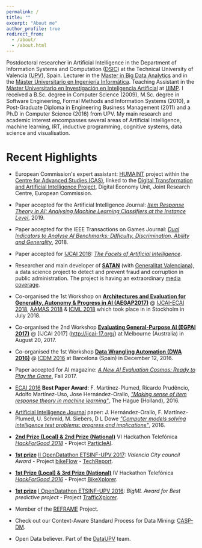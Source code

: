 ```yaml
---
permalink: /
title: ""
excerpt: "About me"
author_profile: true
redirect_from: 
  - /about/
  - /about.html
---
```


Postdoctoral researcher in Artificial Intelligence in the Department of Information Systems and Computation ([DSIC](http://www.upv.es/entidades/DSIC/index-en.html)) at the Technical University of Valencia ([UPV](http://www.upv.es/)), Spain. Lecturer in the [Master in Big Data Analytics](http://bigdata.inf.upv.es/) and in the [Máster Universitario en Ingeniería Informática](http://muiinf.webs.upv.es/). Teaching Assistant in the [Máster Universitario en Investigación en Inteligencia Artificial](http://www.uimp.es/postgrado/estudios/fichaestudio.php?plan=P03S&any=2016-17&verasi=N&lan=es) at [UIMP](http://www.uimp.es/). I received a B.Sc. degree in Computer Science (2009), M.Sc. degree in Software Engineering, Formal Methods and Information Systems (2010), a Post-Graduate Diploma in Engineering Business Management (2011) and a Ph.D in Computer Science (2016) from UPV. My main research and academic interest encompasses several areas of Artificial Intelligence, machine learning, IRT, inductive programming, cognitive systems, data science and visualisation. 

Recent Highlights
======

* European Commission's expert assistant: [HUMAINT](https://ec.europa.eu/jrc/communities/en/community/humaint) project within the [Centre for Advanced Studies (CAS)](), linked to the [Digital Transformation and Artificial Intelligence Project](https://ec.europa.eu/jrc/en/research-topic/digital-economy), Digital Economy Unit, Joint Research Centre, European Commission.

* Paper accepted for the Artificial Intelligence Journal: [*Item Response Theory in AI: Analysing Machine Learning Classifiers at the Instance Level*](https://doi.org/10.1016/j.artint.2018.09.004), 2019.

* Paper accepted for the  IEEE Transactions on Games Journal: [*Dual Indicators to Analyse AI Benchmarks: Difficulty, Discrimination, Ability and Generality*](https://doi.org/10.1109/TG.2018.2883773), 2018.

* Paper accepted for [IJCAI 2018](https://www.ijcai-18.org/): [*The Facets of Artificial Intelligence*](https://www.ijcai.org/proceedings/2018/718). 

* Researcher and main developer of [**SATAN**](https://safe-tools.dsic.upv.es/shiny/saler/) (with [Generalitat Valenciana](https://safe-tools.dsic.upv.es/shiny/saler/)), a data science project to detect and prevent fraud and corruption in public administration. The project is having  an extraordinary [media coverage](https://www.google.com/search?safe=off&biw=1920&bih=969&tbm=nws&ei=QgFUXP-PBISAur4PrqKCqAU&q=SATAN+sistema+alertas+generalitat+valenciana+&oq=SATAN+sistema+alertas+generalitat+valenciana+&gs_l=psy-ab.3...25935.31932.0.32104.17.17.0.0.0.0.110.1520.13j4.17.0....0...1c.1.64.psy-ab..4.1.96...33i10k1.0.VJ2Jg4ik1bE).  

* Co-organised  the 1st Workshop on **[Architectures and Evaluation for Generality, Autonomy & Progress in AI (AEGAP2017)](http://cadia.ru.is/workshops/aegap2018/)**  @ [IJCAI-ECAI 2018](https://www.ijcai-18.org/), [AAMAS 2018](http://celweb.vuse.vanderbilt.edu/aamas18/) & [ICML 2018](https://icml.cc/) which took place in in Stockholm in July 2018.
		
* Co-organised  the 2nd Workshop **[Evaluating General-Purpose AI (EGPAI 2017)](http://users.dsic.upv.es/~flip/EGPAI2017/)** @ [IJCAI 2017] (http://ijcai-17.org/) at Melbourne (Australia) in August 20, 2017.
					
* Co-organised  the 1st Workshop <a href="http://users.dsic.upv.es/~flip/DWA2016/"><b>Data Wrangling Automation (DWA 2016)</b></a> @ <a href="http://icdm2016.eurecat.org/"> ICDM 2016</a> at Barcelona (Spain) in December 12, 2016.
					
* Paper accepted for AI magazine: [*A New AI Evaluation Cosmos: Ready to Play the Game*](https://doi.org/10.1609/aimag.v38i3.2748), Fall 2017.

* <a href="http://www.ecai2016.org">ECAI 2016</a> <b>Best Paper Award</b>: F. Mart&iacute;nez-Plumed, Ricardo Prud&ecirc;ncio, Adolfo Mart&iacute;nez-Uso, Jose Hern&aacute;ndez-Orallo, <a href="http://ebooks.iospress.com/volumearticle/44867"><em>"Making sense of item response theory in machine learning"</em></a>, The Hague (Holland), 2016.

* <a href="http://www.journals.elsevier.com/artificial-intelligence/">Artificial Intelligence Journal</a> paper: J. Hern&aacute;ndez-Orallo, F. Mart&iacute;nez-Plumed, U. Schmid, M. Siebers, D L Dowe <em><a href="http://www.sciencedirect.com/science/article/pii/S0004370215001538">"Computer models solving intelligence test problems: progress and implications"</a></em>, 2016.

* <a href="http://hackforgood.net/el-resumen-de-hackforgood-2016/"><b>2nd Prize (Local) & 2nd Prize (National)</b></a> VI Hackathon Telef&oacute;nica <em><a href="http://hackforgood.net/">HackForGood 2018</a></em> - Project <a href="http://users.dsic.upv.es/~flip/particleAI/">ParticleAI</a>.

* <a href="http://noticias.inf.upv.es/?p=7962"><b>1st prize</b></a> <a href="http://dataupv.webs.upv.es/ii-opendatathon-etsinf-upv/">II OpenDatathon ETSINF-UPV 2017</a>: <em>Valencia City council Award</em> - Project <a href="http://safe-tools.dsic.upv.es/bikeflow/"> bikeFlow</a> - <a href="./papers/fmartinez_BikeFlow_TR.pdf">TechReport</a>.

* <a href="http://hackforgood.net/el-resumen-de-hackforgood-2016/"><b>1st Prize (Local) & 3rd Prize (National)</b></a> IV Hackathon Telef&oacute;nica <em><a href="http://hackforgood.net/">HackForGood 2016</a></em> - Project <a href="http://users.dsic.upv.es/~flip/bikeXplorer/">BikeXplorer</a>.					

* <a href="http://noticias.inf.upv.es/?p=7962"><b>1st prize</b></a> <a href="http://dataupv.webs.upv.es/i-opendatathon-etsinf-upv/">I OpenDatathon ETSINF-UPV 2016</a>: <em>BigML Award for Best predictive project</em> - Project <a href="http://users.dsic.upv.es/~flip/trafico/">TrafficXplorer</a>.

* Member of the <a href="http://reframe-d2k.org/Main_Page">REFRAME</a> Project</a>.

* Check out our Context-Aware Standard Process for Data Mining: <a href="http://www.casp-dm.org/">CASP-DM</a>.

* Open Data believer. Part of the <a href="http://dataupv.webs.upv.es/">DataUPV</a> team.

